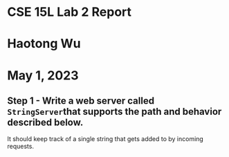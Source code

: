 # CSE 15L Lab 2 Report 
# Haotong Wu 
# May 1, 2023
## Step 1 - Write a web server called `StringServer`that supports the path and behavior described below. 
It should keep track of a single string that gets added to by incoming requests. 
